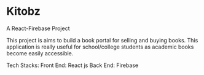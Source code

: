# Kitobz
A React-Firebase Project

This project is aims to build a book portal for selling and buying books. This application is really useful for school/college students as academic books become easily accessible.

Tech Stacks:
  Front End: React js
  Back End: Firebase
  
  
